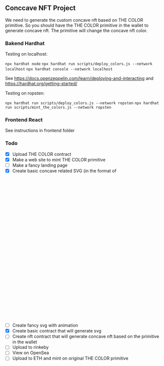 ## Conccave NFT Project

We need to generate the custom concave nft based on THE COLOR primitive. So you should have the THE COLOR primitive in the wallet to generate concave nft. The primitive will change the concave nft color.

### Bakend Hardhat

Testing on localhost:

`npx hardhat node`
`npx hardhat run scripts/deploy_colors.js --network localhost`
`npx hardhat console --network localhost`

See https://docs.openzeppelin.com/learn/deploying-and-interacting
and https://hardhat.org/getting-started/

Testing on ropsten:

`npx hardhat run scripts/deploy_colors.js --network ropsten`
`npx hardhat run scripts/mint_the_colors.js --network ropsten`

### Frontend React

See instructions in frontend folder

### Todo

 - [x] Upload THE COLOR contract
 - [x] Make a web site to mint THE COLOR primitive
 - [ ] Make a fancy landing page
 - [x] Create basic concave related SVG (in the format of <svg fill="none" xmlns="http://www.w3.org/2000/svg" xmlns:xlink="http://www.w3.org/1999/xlink" width="500" height="500" style="backgrond-color:#85fbae" SOME PATH here />
 - [ ] Create fancy svg with animation
 - [x] Create basic contract that will generate svg
 - [ ] Create nft contract that will generate concave nft based on the primitive in the wallet
 - [ ] Upload to rinkeby
 - [ ] View on OpenSea
 - [ ] Upload to ETH and mint on original THE COLOR primitive
